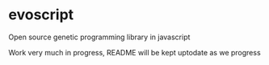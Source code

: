 evoscript
=========

Open source genetic programming library in javascript

Work very much in progress, README will be kept uptodate as we progress
